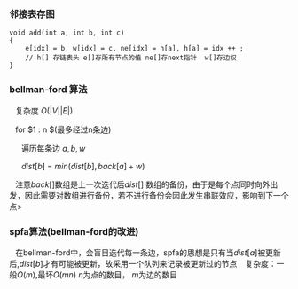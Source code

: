 ### 邻接表存图
```
void add(int a, int b, int c)
{
    e[idx] = b, w[idx] = c, ne[idx] = h[a], h[a] = idx ++ ;
    // h[] 存链表头 e[]存所有节点的值 ne[]存next指针  w[]存边权
}

```

### bellman-ford 算法  

&ensp; 复杂度 $O(|V||E|)$

&ensp; for $1 : n $(最多经过n条边) 

&ensp; &ensp; 遍历每条边 $a,b,w$

&ensp; &ensp; $dist[b]$ = $min(dist[b] , back[a] + w)$ 

&ensp; 注意$back[]$数组是上一次迭代后$dist[]$ 数组的备份，由于是每个点同时向外出发，因此需要对数组进行备份，若不进行备份会因此发生串联效应，影响到下一个点>



### spfa算法(bellman-ford的改进)  
&ensp; 在bellman-ford中，会盲目迭代每一条边，spfa的思想是只有当$dist[a]$被更新后,$dist[b]$才有可能被更新，故采用一个队列来记录被更新过的节点 
&ensp; 复杂度：一般$O(m)$,最坏$O(mn)$   $n$为点的数目， $m$为边的数目 